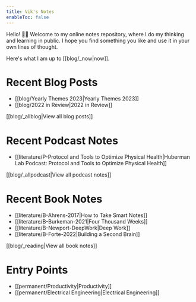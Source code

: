 ```yaml
---
title: Vik's Notes
enableToc: false
---
```


Hello! 👋🏽 Welcome to my online notes repository, where I do my thinking and learning in public. I hope you find something you like and use it in your own lines of thought.

Here's what I am up to [[blog/_now|now]].

# Recent Blog Posts

- [[blog/Yearly Themes 2023|Yearly Themes 2023]]
- [[blog/2022 in Review|2022 in Review]]

[[blog/_allblog|View all blog posts]]

# Recent Podcast Notes

* [[literature/P-Protocol and Tools to Optimize Physical Health|Huberman Lab Podcast: Protocol and Tools to Optimize Physical Health]]

[[blog/_allpodcast|View all podcast notes]]

# Recent Book Notes

- [[literature/B-Ahrens-2017|How to Take Smart Notes]]
- [[literature/B-Burkeman-2021|Four Thousand Weeks]]
- [[literature/B-Newport-DeepWork|Deep Work]]
- [[literature/B-Forte-2022|Building a Second Brain]]

[[blog/_reading|View all book notes]]

# Entry Points

- [[permanent/Productivity|Productivity]]
- [[permanent/Electrical Engineering|Electrical Engineering]]






